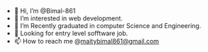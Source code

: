 - 👋 Hi, I’m @Bimal-861
- 👀 I’m interested in web development.
- 🌱 I’m Recently graduated in computer Science and Engineering.
- 💞 Looking for entry level sofftware job.
- 📫 How to reach me @maitybimal861@gmail.com

<!---
Bimal-861/Bimal-861 is a ✨ special ✨ repository because its `README.md` (this file) appears on your GitHub profile.
You can click the Preview link to take a look at your changes.
--->
